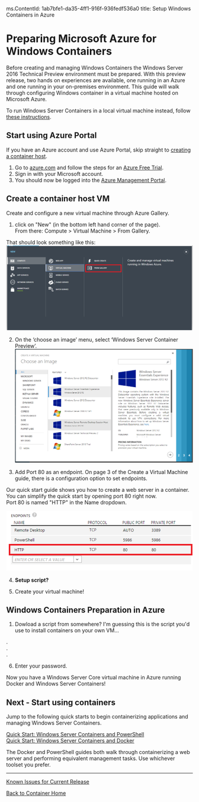 ﻿ms.ContentId: 1ab7bfe1-da35-4ff1-916f-936fedf536a0
title: Setup Windows Containers in Azure

# Preparing Microsoft Azure for Windows Containers

Before creating and managing Windows Containers the Windows Server 2016 Technical Preview environment must be prepared. With this preview release, two hands on experiences are available, one running in an Azure and one running in your on-premises environment. This guide will walk through configuring Windows container in a virtual machine hosted on Microsoft Azure. 

To run Windows Server Containers in a local virtual machine instead, follow [these instructions](./container_setup.md).

## Start using Azure Portal
If you have an Azure account and use Azure Portal, skip straight to [creating a container host](#CreateacontainerhostVM).

1. Go to [azure.com](https://azure.microsoft.com) and follow the steps for an [Azure Free Trial](https://azure.microsoft.com/en-us/pricing/free-trial/).
2. Sign in with your Microsoft account.
3. You should now be logged into the [Azure Management Portal](https://manage.windowsazure.com/).

## Create a container host VM
Create and configure a new virtual machine through Azure Gallery.

1. click on "New" (in the bottom left hand corner of the page).  
  From there:  Compute > Virtual Machine > From Gallery.

  That should look something like this:  
  ![](./media/CreateAzureVM.png)

2. On the ‘choose an image’ menu, select ‘Windows Server Container Preview’.  
  ![](media/AzureGallery.png)

3. Add Port 80 as an endpoint.
  On page 3 of the Create a Virtual Machine guide, there is a configuration option to set endpoints.
  
  Our quick start guide shows you how to create a web server in a container.  You can simplify the quick start by opening port 80 right now.  
  Port 80 is named "HTTP" in the Name dropdown.
  
  ![](media/AzurePorts.png)
  
4. **Setup script?**

5. Create your virtual machine!

##  Windows Containers Preparation in Azure

1.  Dowload a script from somewhere?  I'm guessing this is the script you'd use to install containers on your own VM...

.  
.  
.  

6.  Enter your password.  

Now you have a Windows Server Core virtual machine in Azure running Docker and Windows Server Containers!
  
## Next - Start using containers

Jump to the following quick starts to begin containerizing applications and managing Windows Server Containers.

[Quick Start: Windows Server Containers and PowerShell](./manage_powershell.md)  
[Quick Start: Windows Server Containers and Docker](./manage_docker.md) 

The Docker and PowerShell guides both walk through containerizing a web server and performing equivalent management tasks.  Use whichever toolset you prefer. 

-------------------
[Known Issues for Current Release](../about/work_in_progress.md)

[Back to Container Home](../containers_welcome.md)